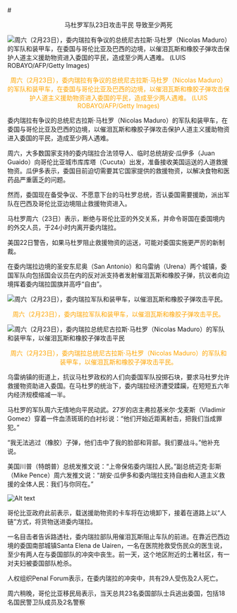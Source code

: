#<center>马杜罗军队23日攻击平民 导致至少两死</center>

![周六（2月23日），委内瑞拉有争议的总统尼古拉斯‧马杜罗（Nicolas Maduro）的军队和装甲车，在委国与哥伦比亚及巴西的边境，以催泪瓦斯和橡胶子弹攻击保护人道主义援助物资进入委国的平民，造成至少两人遇难。 (LUIS ROBAYO/AFP/Getty Images)](http://i.epochtimes.com/assets/uploads/2019/02/GettyImages-1126954829-600x400.jpg)
<center><font color=orange>周六（2月23日），委内瑞拉有争议的总统尼古拉斯‧马杜罗（Nicolas Maduro）的军队和装甲车，在委国与哥伦比亚及巴西的边境，以催泪瓦斯和橡胶子弹攻击保护人道主义援助物资进入委国的平民，造成至少两人遇难。 (LUIS ROBAYO/AFP/Getty Images)</font></center>


委内瑞拉有争议的总统尼古拉斯‧马杜罗（Nicolas Maduro）的军队和装甲车，在委国与哥伦比亚及巴西的边境，以催泪瓦斯和橡胶子弹攻击保护人道主义援助物资进入委国的平民，造成至少两人遇难。

周六，大多数国家支持的委内瑞拉合法领导人、临时总统胡安‧瓜伊多（Juan Guaido）向哥伦比亚城市库库塔（Cucuta）出发，准备接收美国运送的人道救援物资。瓜伊多表示，委国目前迫切需要其它国家提供的救援物资，以解决食物和医药品严重匮乏的问题。

然而，委国现在备受争议、不愿意下台的马杜罗总统，否认委国需要援助，派出军队在巴西及哥伦比亚边境阻止救援物资进入。

马杜罗周六（23日）表示，断绝与哥伦比亚的外交关系，并命令哥国在委国境内的外交人员，于24小时内离开委内瑞拉。

美国22日警告，如果马杜罗阻止救援物资的运送，可能对委国实施更严厉的新制裁。

在委内瑞拉边境的圣安东尼奥（San Antonio）和乌雷纳（Urena）两个城镇，委国军队向包括国会议员在内的反对派支持者发射催泪瓦斯和橡胶子弹，抗议者向边境挥着委内瑞拉国旗并高呼“自由”。

![周六（2月23日），委内瑞拉军队和装甲车，以催泪瓦斯和橡胶子弹攻击平民。](http://i.epochtimes.com/assets/uploads/2019/02/GettyImages-1126971307-600x361.jpg)
<center><font color=orange>周六（2月23日），委内瑞拉军队和装甲车，以催泪瓦斯和橡胶子弹攻击平民。</font></center>

![周六（2月23日），委内瑞拉总统尼古拉斯‧马杜罗（Nicolas Maduro）的军队和装甲车，以催泪瓦斯和橡胶子弹攻击平民](http://i.epochtimes.com/assets/uploads/2019/02/GettyImages-1126958811-600x391.jpg)
<center><font color=orange>周六（2月23日），委内瑞拉总统尼古拉斯‧马杜罗（Nicolas Maduro）的军队和装甲车，以催泪瓦斯和橡胶子弹攻击平民。</font></center>

乌雷纳镇的街道上，抗议马杜罗政权的人们向委国军队投掷石块，要求马杜罗允许救援物资助进入委国。在马杜罗的统治下，委内瑞拉经济遭受蹂躏，在短短五六年内经济规模缩减一半。

马杜罗的军队周六无情地向平民动武。27岁的店主弗拉基米尔‧戈麦斯（Vladimir Gomez）穿着一件血渍斑斑的白衬衫说：“他们开始近距离射击，把我们当成罪犯。”

“我无法逃过（橡胶）子弹，他们击中了我的脸部和背部。我们要战斗。”他补充说。

美国川普（特朗普）总统发推文说：“上帝保佑委内瑞拉人民。”副总统迈克‧彭斯（Mike Pence）周六发推文说：“胡安‧瓜伊多和委内瑞拉支持自由和人道主义救援的全体人民：我们与你同在。”

![Alt text](./1551021556354.png)

哥伦比亚政府此前表示，载送援助物资的卡车将在边境卸下，接着在道路上以“人链”方式，将货物送进委内瑞拉。

一名目击者告诉路透社，委内瑞拉部队用催泪瓦斯阻止车队的前进。在靠近巴西边境的委国南部城镇Santa Elena de Uairen，一名在医院抢救受伤民众的医生说，至少有两人在与委国部队的冲突中丧生。前一天，这个地区附近的土著社区，有一对夫妇被委国部队枪杀。

人权组织Penal Forum表示，在委内瑞拉的冲突中，共有29人受伤及2人死亡。

周六稍晚，哥伦比亚移民局表示，当天总共23名委国部队士兵逃出委国，包括18名国民警卫队成员及2名警察


